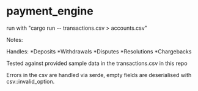 # payment_engine

run with "cargo run -- transactions.csv > accounts.csv"

Notes:

Handles:
*Deposits
*Withdrawals
*Disputes
*Resolutions
*Chargebacks
  
Tested against provided sample data in the transactions.csv in this repo

Errors in the csv are handled via serde, empty fields are deserialised with csv::invalid_option.


